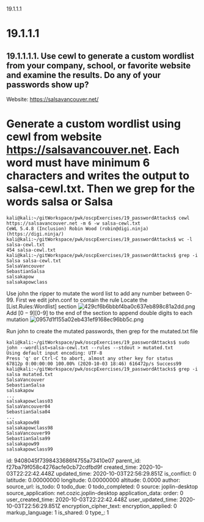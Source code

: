 19.1.1.1

# 19.1.1.1

## 19.1.1.1.1. Use cewl to generate a custom wordlist from your company, school, or favorite website and examine the results. Do any of your passwords show up?

Website: https://salsavancouver.net/

# Generate a custom wordlist using cewl from website https://salsavancouver.net. Each word must have minimum 6 characters and writes the output to salsa-cewl.txt. Then we grep for the words salsa or Salsa
```plaintext
kali@kali:~/gitWorkspace/pwk/oscpExercises/19_passwordAttacks$ cewl https://salsavancouver.net -m 6 -w salsa-cewl.txt
CeWL 5.4.8 (Inclusion) Robin Wood (robin@digi.ninja) (https://digi.ninja/)
kali@kali:~/gitWorkspace/pwk/oscpExercises/19_passwordAttacks$ wc -l salsa-cewl.txt 
454 salsa-cewl.txt
kali@kali:~/gitWorkspace/pwk/oscpExercises/19_passwordAttacks$ grep -i Salsa salsa-cewl.txt 
SalsaVancouver
SebastianSalsa
salsakapow
salsakapowclass
```

Use john the ripper to mutate the word list to add any number between 0-99.
First we edit john.conf to contain the rule
Locate the [List.Rules:Wordlist] section
![429cf6b6bbbf4ba0c637eb898c81a2dd.png](:/1580e14ff7074daa8a8eea61eface0c1)
Add $[0-9]$[0-9] to the end of the section to append double digits to each mutation
![0957d1f155a02eb431ef9168ec96bb5c.png](:/379bfdef1d2a463aa0fe75781106f701)






Run john to create the mutated passwords, then grep for the mutated.txt file
```plaintext
kali@kali:~/gitWorkspace/pwk/oscpExercises/19_passwordAttacks$ sudo john --wordlist=salsa-cewl.txt --rules --stdout > mutated.txt
Using default input encoding: UTF-8
Press 'q' or Ctrl-C to abort, almost any other key for status
67812p 0:00:00:00 100.00% (2020-10-03 18:46) 616472p/s Success99
kali@kali:~/gitWorkspace/pwk/oscpExercises/19_passwordAttacks$ grep -i salsa mutated.txt 
SalsaVancouver
SebastianSalsa
salsakapow
...
salsakapowclass03
SalsaVancouver04
SebastianSalsa04
...
salsakapow98
salsakapowclass98
SalsaVancouver99
SebastianSalsa99
salsakapow99
salsakapowclass99
```

id: 9408045f7398433686f4755a73410e07
parent_id: f27ba79f058c4276acfe0cb72cdfbd9f
created_time: 2020-10-03T22:22:42.448Z
updated_time: 2020-10-03T22:56:29.851Z
is_conflict: 0
latitude: 0.00000000
longitude: 0.00000000
altitude: 0.0000
author: 
source_url: 
is_todo: 0
todo_due: 0
todo_completed: 0
source: joplin-desktop
source_application: net.cozic.joplin-desktop
application_data: 
order: 0
user_created_time: 2020-10-03T22:22:42.448Z
user_updated_time: 2020-10-03T22:56:29.851Z
encryption_cipher_text: 
encryption_applied: 0
markup_language: 1
is_shared: 0
type_: 1